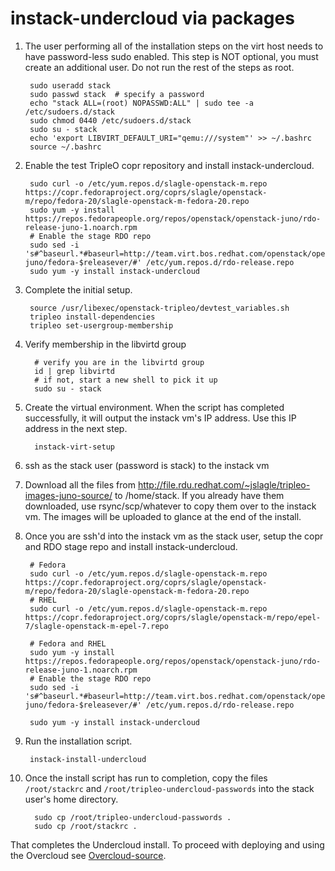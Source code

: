 instack-undercloud via packages
=============================

1. The user performing all of the installation steps on the virt host needs to
   have password-less sudo enabled. This step is NOT optional, you must create an
   additional user. Do not run the rest of the steps as root.

        sudo useradd stack
        sudo passwd stack  # specify a password
        echo "stack ALL=(root) NOPASSWD:ALL" | sudo tee -a /etc/sudoers.d/stack
        sudo chmod 0440 /etc/sudoers.d/stack
        sudo su - stack
        echo 'export LIBVIRT_DEFAULT_URI="qemu:///system"' >> ~/.bashrc
        source ~/.bashrc

1. Enable the test TripleO copr repository and install instack-undercloud.

        sudo curl -o /etc/yum.repos.d/slagle-openstack-m.repo https://copr.fedoraproject.org/coprs/slagle/openstack-m/repo/fedora-20/slagle-openstack-m-fedora-20.repo
        sudo yum -y install https://repos.fedorapeople.org/repos/openstack/openstack-juno/rdo-release-juno-1.noarch.rpm
        # Enable the stage RDO repo
        sudo sed -i 's#^baseurl.*#baseurl=http://team.virt.bos.redhat.com/openstack/openstack-juno/fedora-$releasever/#' /etc/yum.repos.d/rdo-release.repo
        sudo yum -y install instack-undercloud
        
1. Complete the initial setup.

        source /usr/libexec/openstack-tripleo/devtest_variables.sh
        tripleo install-dependencies
        tripleo set-usergroup-membership

1. Verify membership in the libvirtd group

         # verify you are in the libvirtd group
         id | grep libvirtd
         # if not, start a new shell to pick it up
         sudo su - stack

1. Create the virtual environment. When the script has completed successfully,
it will output the instack vm's IP address. Use this IP address in the next
step.

         instack-virt-setup

1. ssh as the stack user (password is stack) to the instack vm

1. Download all the files from http://file.rdu.redhat.com/~jslagle/tripleo-images-juno-source/
   to /home/stack. If you already have them downloaded, use rsync/scp/whatever
   to copy them over to the instack vm. The images will be uploaded to glance
   at the end of the install.

1. Once you are ssh'd into the instack vm as the stack user, setup the copr and
RDO stage repo and install instack-undercloud.

		# Fedora
		sudo curl -o /etc/yum.repos.d/slagle-openstack-m.repo https://copr.fedoraproject.org/coprs/slagle/openstack-m/repo/fedora-20/slagle-openstack-m-fedora-20.repo
		# RHEL
		sudo curl -o /etc/yum.repos.d/slagle-openstack-m.repo https://copr.fedoraproject.org/coprs/slagle/openstack-m/repo/epel-7/slagle-openstack-m-epel-7.repo

        # Fedora and RHEL
        sudo yum -y install https://repos.fedorapeople.org/repos/openstack/openstack-juno/rdo-release-juno-1.noarch.rpm
        # Enable the stage RDO repo
        sudo sed -i 's#^baseurl.*#baseurl=http://team.virt.bos.redhat.com/openstack/openstack-juno/fedora-$releasever/#' /etc/yum.repos.d/rdo-release.repo

		sudo yum -y install instack-undercloud

3. Run the installation script.

        instack-install-undercloud

1. Once the install script has run to completion, copy the files
   `/root/stackrc` and `/root/tripleo-undercloud-passwords` into the stack user's home directory.

         sudo cp /root/tripleo-undercloud-passwords .
         sudo cp /root/stackrc .

That completes the Undercloud install. To proceed with deploying and using the
Overcloud see [Overcloud-source](Overcloud-source.md).
